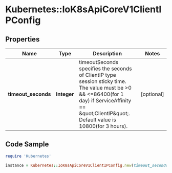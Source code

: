 # Kubernetes::IoK8sApiCoreV1ClientIPConfig

## Properties

Name | Type | Description | Notes
------------ | ------------- | ------------- | -------------
**timeout_seconds** | **Integer** | timeoutSeconds specifies the seconds of ClientIP type session sticky time. The value must be &gt;0 &amp;&amp; &lt;&#x3D;86400(for 1 day) if ServiceAffinity &#x3D;&#x3D; \&quot;ClientIP\&quot;. Default value is 10800(for 3 hours). | [optional] 

## Code Sample

```ruby
require 'Kubernetes'

instance = Kubernetes::IoK8sApiCoreV1ClientIPConfig.new(timeout_seconds: null)
```


